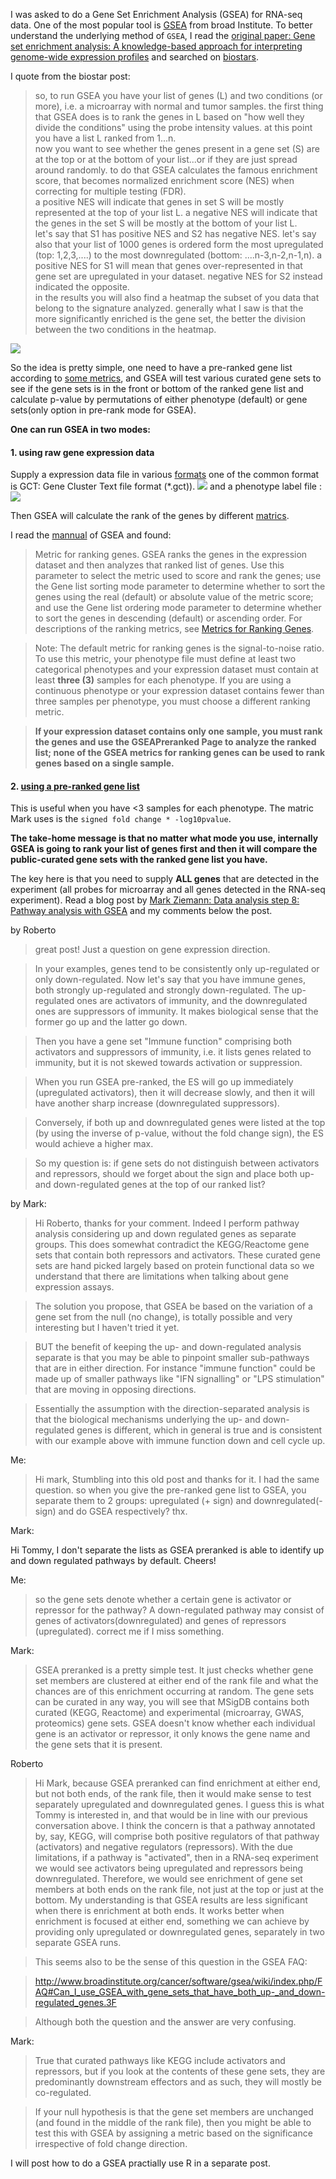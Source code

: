 I was asked to do a Gene Set Enrichment Analysis (GSEA) for RNA-seq data.
One of the most popular tool is [GSEA](http://software.broadinstitute.org/gsea/doc/GSEAUserGuideFrame.html) from broad Institute. To better
understand the underlying method of `GSEA`, I read the [original paper: Gene set enrichment analysis: A knowledge-based
approach for interpreting genome-wide expression profiles](http://software.broadinstitute.org/gsea/doc/subramanian_tamayo_gsea_pnas.pdf) and searched on [biostars](https://www.biostars.org/p/132575/).

I quote from the biostar post:  
>so, to run GSEA you have your list of genes (L) and two conditions (or more), i.e. a microarray with normal and tumor samples. the first thing that GSEA does is to rank the genes in L based on "how well they divide the conditions" using the probe intensity values. at this point you have a list L ranked from 1...n.  
now you want to see whether the genes present in a gene set (S) are at the top or at the bottom of your list...or if they are just spread around randomly. to do that GSEA calculates the famous enrichment score, that becomes normalized enrichment score (NES) when correcting for multiple testing (FDR).  
a positive NES will indicate that genes in set S will be mostly represented at the top of your list L. a negative NES will indicate that the genes in the set S will be mostly at the bottom of your list L.  
let's say that S1 has positive NES and S2 has negative NES. let's say also that your list of 1000 genes is ordered form the most upregulated (top: 1,2,3,....) to the most downregulated (bottom: ....n-3,n-2,n-1,n). a positive NES for S1 will mean that genes over-represented in that gene set are upregulated in your dataset. negative NES for S2 instead indicated the opposite.  
in the results you will also find a heatmap the subset of you data that belong to the signature analyzed. generally what I saw is that the more significantly enriched is the gene set, the better the division between the two conditions in the heatmap.

![](https://cloud.githubusercontent.com/assets/4106146/17038331/e2095c44-4f5a-11e6-9a19-d366912ef943.png)  

So the idea is pretty simple, one need to have a pre-ranked gene list according to [some metrics](http://software.broadinstitute.org/gsea/doc/GSEAUserGuideTEXT.htm#_Metrics_for_Ranking), and GSEA will test various curated gene sets to see if the gene sets is in the front or bottom of the ranked gene list and calculate p-value by permutations of either phenotype (default) or gene sets(only option in pre-rank mode for GSEA).

**One can run GSEA in two modes:**

#### 1. using raw gene expression data
Supply a expression data file in various [formats](http://www.broadinstitute.org/cancer/software/gsea/wiki/index.php/Data_formats)
one of the common format is GCT: Gene Cluster Text file format (*.gct)).
![](https://cloud.githubusercontent.com/assets/4106146/16968303/8f65e8e6-4dd3-11e6-9a98-093eb0bd1e86.png) 
and a phenotype label file :
![](https://cloud.githubusercontent.com/assets/4106146/16968346/ca846ed4-4dd3-11e6-89a7-be32c0c62e3b.png)

Then GSEA will calculate the rank of the genes by different [matrics](http://software.broadinstitute.org/gsea/doc/GSEAUserGuideTEXT.htm#_Metrics_for_Ranking).

I read the [mannual](http://software.broadinstitute.org/gsea/doc/GSEAUserGuideTEXT.htm#_Run_GSEA_Page) of GSEA and found:
>Metric for ranking genes. GSEA ranks the genes in the expression dataset and then analyzes that ranked list of genes. 
Use this parameter to select the metric used to score and rank the genes; use the Gene list sorting mode parameter to determine 
whether to sort the genes using the real (default) or absolute value of the metric score; and use the Gene list ordering mode 
parameter to determine whether to sort the genes in descending (default) or ascending order. 
For descriptions of the ranking metrics, see [Metrics for Ranking Genes](http://software.broadinstitute.org/gsea/doc/GSEAUserGuideTEXT.htm#_Metrics_for_Ranking).

>Note: The default metric for ranking genes is the signal-to-noise ratio. 
To use this metric, your phenotype file must define at least two categorical phenotypes and your expression dataset must contain at least **three (3)** samples for each phenotype. If you are using a continuous phenotype or your expression dataset contains fewer than three samples per phenotype, you must choose a different ranking metric. 

>**If your expression dataset contains only one sample, you must rank the genes and use the GSEAPreranked Page to analyze the ranked list; none of the GSEA metrics for ranking genes can be used to rank genes based on a single sample.**

#### 2. [using a pre-ranked gene list](http://software.broadinstitute.org/gsea/doc/GSEAUserGuideTEXT.htm#_GSEAPreranked_Page)
This is useful when you have <3 samples for each phenotype. The matric Mark uses is the `signed fold change * -log10pvalue`.

**The take-home message is that no matter what mode you use, internally GSEA is going to rank your list of genes first and then it will compare the public-curated gene sets with the ranked gene list you have.**

The key here is that you need to supply **ALL genes** that are detected in the experiment (all probes for microarray and all genes detected in the RNA-seq experiment). Read a blog post by [Mark Ziemann: Data analysis step 8: Pathway analysis with GSEA](http://genomespot.blogspot.com/2014/09/data-analysis-step-8-pathway-analysis.html) and my comments below the post.

by Roberto  
> great post! Just a question on gene expression direction.

>In your examples, genes tend to be consistently only up-regulated or only down-regulated. Now let's say that you have immune genes, both strongly up-regulated and strongly down-regulated. The up-regulated ones are activators of immunity, and the downregulated ones are suppressors of immunity. It makes biological sense that the former go up and the latter go down.

>Then you have a gene set "Immune function" comprising both activators and suppressors of immunity, i.e. it lists genes related to immunity, but it is not skewed towards activation or suppression.

>When you run GSEA pre-ranked, the ES will go up immediately (upregulated activators), then it will decrease slowly, and then it will have another sharp increase (downregulated suppressors).

>Conversely, if both up and downregulated genes were listed at the top (by using the inverse of p-value, without the fold change sign), the ES would achieve a higher max.

>So my question is: if gene sets do not distinguish between activators and repressors, should we forget about the sign and place both up- and down-regulated genes at the top of our ranked list?

by Mark:  
>Hi Roberto, thanks for your comment. Indeed I perform pathway analysis considering up and down regulated genes as separate groups. This does somewhat contradict the KEGG/Reactome gene sets that contain both repressors and activators. These curated gene sets are hand picked largely based on protein functional data so we understand that there are limitations when talking about gene expression assays.

>The solution you propose, that GSEA be based on the variation of a gene set from the null (no change), is totally possible and very interesting but I haven't tried it yet.

>BUT the benefit of keeping the up- and down-regulated analysis separate is that you may be able to pinpoint smaller sub-pathways that are in either direction. For instance "immune function" could be made up of smaller pathways like "IFN signalling" or "LPS stimulation" that are moving in opposing directions. 

>Essentially the assumption with the direction-separated analysis is that the biological mechanisms underlying the up- and down- regulated genes is different, which in general is true and is consistent with our example above with immune function down and cell cycle up.

Me:  
>Hi mark, Stumbling into this old post and thanks for it. I had the same question. so when you give the pre-ranked gene list to GSEA, you separate them to 2 groups: upregulated (+ sign) and downregulated(-sign) and do GSEA respectively? thx.

Mark:  
>
Hi Tommy, I don't separate the lists as GSEA preranked is able to identify up and down regulated pathways by default. Cheers!

Me:  
>so the gene sets denote whether a certain gene is activator or repressor for the pathway? A down-regulated pathway may consist of genes of activators(downregulated) and genes of repressors (upregulated). correct me if I miss something.﻿

Mark:
>GSEA preranked is a pretty simple test. It just checks whether gene set members are clustered at either end of the rank file and what the chances are of this enrichment occurring at random. The gene sets can be curated in any way, you will see that MSigDB contains both curated (KEGG, Reactome) and experimental (microarray, GWAS, proteomics) gene sets. GSEA doesn't know whether each individual gene is an activator or repressor, it only knows the gene name and the gene sets that it is present.

Roberto
> Hi Mark, because GSEA preranked can find enrichment at either end, but not both ends, of the rank file, then it would make sense to test separately upregulated and downregulated genes. I guess this is what Tommy is interested in, and that would be in line with our previous conversation above. I think the concern is that a pathway annotated by, say, KEGG, will comprise both positive regulators of that pathway (activators) and negative regulators (repressors). With the due limitations, if a pathway is "activated", then in a RNA-seq experiment we would see activators being upregulated and repressors being downregulated. Therefore, we would see enrichment of gene set members at both ends on the rank file, not just at the top or just at the bottom. My understanding is that GSEA results are less significant when there is enrichment at both ends. It works better when enrichment is focused at either end, something we can achieve by providing only upregulated or downregulated genes, separately in two separate GSEA runs. 

>This seems also to be the sense of this question in the GSEA FAQ:

>http://www.broadinstitute.org/cancer/software/gsea/wiki/index.php/FAQ#Can_I_use_GSEA_with_gene_sets_that_have_both_up-_and_down-regulated_genes.3F

>Although both the question and the answer are very confusing.

Mark:  
>True that curated pathways like KEGG include activators and repressors, but if you look at the contents of these gene sets, they are predominantly downstream effectors and as such, they will mostly be co-regulated.

>If your null hypothesis is that the gene set members are unchanged (and found in the middle of the rank file), then you might be able to test this with GSEA by assigning a metric based on the significance irrespective of fold change direction.﻿

I will post how to do a GSEA practially use R in a separate post.

